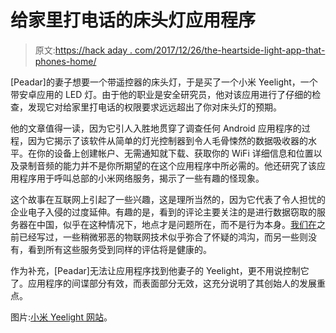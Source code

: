 # 给家里打电话的床头灯应用程序

> 原文:[https://hack aday . com/2017/12/26/the-heartside-light-app-that-phones-home/](https://hackaday.com/2017/12/26/the-bedside-light-app-that-phones-home/)

[Peadar]的妻子想要一个带遥控器的床头灯，于是买了一个小米 Yeelight，一个带安卓应用的 LED 灯。由于他的职业是安全研究员，他对该应用进行了仔细的检查，发现它对给家里打电话的权限要求远远超出了你对床头灯的预期。

他的文章值得一读，因为它引人入胜地贯穿了调查任何 Android 应用程序的过程，因为它揭示了该软件从简单的灯光控制器到令人毛骨悚然的数据吸收器的水平。在你的设备上创建帐户、无需通知就下载、获取你的 WiFi 详细信息和位置以及录制音频的能力并不是你所期望的在这个应用程序中所必需的。他还研究了该应用程序用于呼叫总部的小米网络服务，揭示了一些有趣的怪现象。

这个故事在互联网上引起了一些兴趣，这是理所当然的，因为它代表了令人担忧的企业电子入侵的过度延伸。有趣的是，看到的评论主要关注的是进行数据窃取的服务器在中国，似乎在这种情况下，地点才是问题所在，而不是行为本身。[我们在](https://hackaday.com/2016/12/19/how-has-amazon-managed-to-make-hackers-love-alexa/)之前已经写过，一些稍微邪恶的物联网技术似乎弥合了怀疑的鸿沟，而另一些则没有，看到所有这些服务受到同样的评估将是健康的。

作为补充，[Peadar]无法让应用程序找到他妻子的 Yeelight，更不用说控制它了。应用程序的间谍部分有效，而表面部分无效，这充分说明了其创始人的发展重点。

图片:[小米 Yeelight 网站](https://xiaomi-mi.com/smart-lighting/xiaomi-yeelight-bedside-lamp/)。